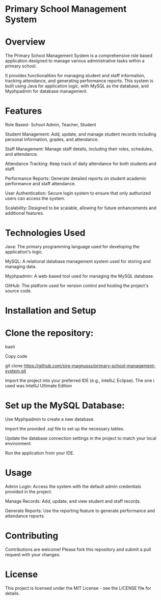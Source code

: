 # Primary School Management System
# Overview
The Primary School Management System is a comprehensive role based application designed to manage various administrative tasks within a primary school. 

It provides functionalities for managing student and staff information, tracking attendance, and generating performance reports. This system is built using Java for application logic, with MySQL as the database, and Myphpadmin for database management.


# Features


Role Based- School Admin, Teacher, Student

Student Management: Add, update, and manage student records including personal information, grades, and attendance.


Staff Management: Manage staff details, including their roles, schedules, and attendance.


Attendance Tracking: Keep track of daily attendance for both students and staff.


Performance Reports: Generate detailed reports on student academic performance and staff attendance.


User Authentication: Secure login system to ensure that only authorized users can access the system.


Scalability: Designed to be scalable, allowing for future enhancements and additional features.

# Technologies Used
Java: The primary programming language used for developing the application's logic.

MySQL: A relational database management system used for storing and managing data.

Myphpadmin: A web-based tool used for managing the MySQL database.

GitHub: The platform used for version control and hosting the project's source code.

# Installation and Setup

# Clone the repository:

bash

Copy code

git clone https://github.com/sire-magnusss/primary-school-management-system.git

Import the project into your preferred IDE (e.g., IntelliJ, Eclipse). The one i used was IntelliJ Ultimate Edition

# Set up the MySQL Database:

Use Myphpadmin to create a new database.

Import the provided .sql file to set up the necessary tables.

Update the database connection settings in the project to match your local environment.

Run the application from your IDE.

# Usage

Admin Login: Access the system with the default admin credentials provided in the project.

Manage Records: Add, update, and view student and staff records.

Generate Reports: Use the reporting feature to generate performance and attendance reports.

# Contributing

Contributions are welcome! Please fork this repository and submit a pull request with your changes.

# License

This project is licensed under the MIT License - see the LICENSE file for details.


